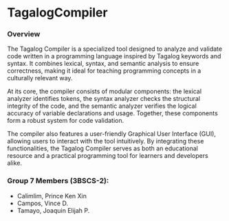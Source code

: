 # TagalogCompiler

### Overview

The Tagalog Compiler is a specialized tool designed to analyze and validate code written in a programming language inspired by Tagalog keywords and syntax. It combines lexical, syntax, and semantic analysis to ensure correctness, making it ideal for teaching programming concepts in a culturally relevant way.

At its core, the compiler consists of modular components: the lexical analyzer identifies tokens, the syntax analyzer checks the structural integrity of the code, and the semantic analyzer verifies the logical accuracy of variable declarations and usage. Together, these components form a robust system for code validation.

The compiler also features a user-friendly Graphical User Interface (GUI), allowing users to interact with the tool intuitively. By integrating these functionalities, the Tagalog Compiler serves as both an educational resource and a practical programming tool for learners and developers alike.

### Group 7 Members (3BSCS-2):
- Calimlim, Prince Ken Xin
- Campos, Vince D.
- Tamayo, Joaquin Elijah P.
  
